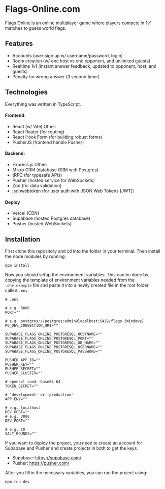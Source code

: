 
# Flags-Online.com

Flags Online is an online multiplayer game where players compete in 1v1 matches to guess world flags.
## Features
- Accounts (user sign up w/ username/password, login)
- Room creation (w/ one host vs one opponent, and unlimited guests)
- Realtime 1v1 (instant answer feedback, updated to opponent, host, and guests)
- Penalty for wrong answer (3 second timer)
## Technologies

Everything was written in TypeScript.

#### Frontend:
- React (w/ Vite)
Other:
- React Router (for routing)
- React Hook Form (for building robust forms)
- PusherJS (frontend handle Pusher)

#### Backend:
- Express.js 
Other:
- Mikro ORM (database ORM with Postgres)
- tRPC (for typesafe APIs)
- Pusher (hosted service for WebSockets)
- Zod (for data validation)
- jsonwebtoken (for user auth with JSON Web Tokens [JWT])
#### Deploy
- Vercel (CDN)
- Supabase (hosted Postgres database)
- Pusher (hosted WebSockets)
## Installation
First clone this repository and cd into the folder in your terminal. Then install the node modules by running:
```
npm install
```
Now you should setup the environment variables. This can be done by copying the template of environment variables needed from the `.env.example` file and paste it into a newly created file in the root folder called `.env`. 
```.env
# .env

# e.g. 3000
PORT=""

# e.g. postgres://postgres:admin@localhost:5432/flags (Windows)
PG_DEV_CONNECTION_URI=""

SUPABASE_FLAGS_ONLINE_POSTGRESQL_HOSTNAME=""
SUPABASE_FLAGS_ONLINE_POSTGRESQL_PORT=""
SUPABASE_FLAGS_ONLINE_POSTGRESQL_DB_NAME=""
SUPABASE_FLAGS_ONLINE_POSTGRESQL_USERNAME=""
SUPABASE_FLAGS_ONLINE_POSTGRESQL_PASSWORD=""

PUSHER_APP_ID=""
PUSHER_KEY=""
PUSHER_SECRET=""
PUSHER_CLUSTER=""

# openssl rand -base64 64
TOKEN_SECRET=""

# 'development' or 'production'
APP_ENV=""

# e.g. localhost
DEV_HOST=""
# e.g. 3000
DEV_PORT=""

# e.g. 10
SALT_ROUNDS=""
```
If you want to deploy the project, you need to create an account for Supabase and Pusher and create projects in both to get the keys.
- Supabase: https://supabase.com/
- Pusher: https://pusher.com/

After you fill in the necessary variables, you can run the project using:
```
npm run dev
```

